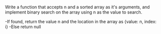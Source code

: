 Write a function that accepts n and a sorted array as it's arguments, and implement binary search on the array using n as the value to search.

-If found, return the value n and the location in the array as {value: n, index: i}
-Else return null